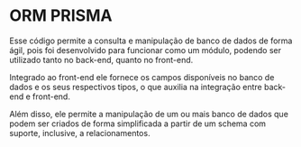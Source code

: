 # ORM PRISMA

Esse código permite a consulta e manipulação de banco de dados de forma ágil, pois foi desenvolvido para funcionar como um módulo, podendo ser utilizado tanto no back-end, quanto no front-end.

Integrado ao front-end ele fornece os campos disponíveis no banco de dados e os seus respectivos tipos, o que auxilia na integração entre back-end e front-end.

Além disso, ele permite a manipulação de um ou mais banco de dados que podem ser criados de forma simplificada a partir de um schema com suporte, inclusive, a relacionamentos.
